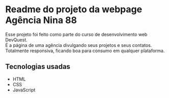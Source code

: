 # Readme do projeto da webpage Agência Nina 88

Esse projeto foi feito como parte do curso de desenvolvimento web DevQuest. <br>
É a página de uma agência divulgando seus projetos e seus contatos. <br>
Totalmente responsiva, ficando boa para consumo em qualquer plataforma.

## Tecnologias usadas

- HTML
- CSS
- JavaScript



